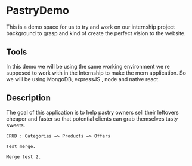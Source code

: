 # PastryDemo

This is a demo space for us to try and work on our internship project background to grasp and 
kind of create the perfect vision to the website.

## Tools

In this demo we will be using the same working environment we re supposed to work with
in the Internship to make the mern application.
So we will be using MongoDB, expressJS , node and native react. 

## Description

The goal of this application is to help pastry owners sell their leftovers cheaper and faster so that potential clients can grab themselves tasty sweets.

	CRUD : Categories => Products => Offers

	Test merge.

	Merge test 2.

